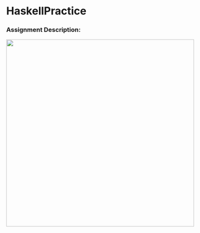 # HaskellPractice

### Assignment Description: 
<img src="https://github.com/abrarr18/ChessGameWithAI/blob/master/chesspic.PNG" width=500><br>
